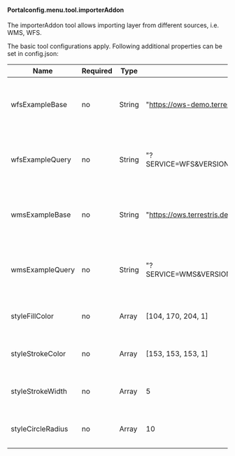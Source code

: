 #### Portalconfig.menu.tool.importerAddon

The importerAddon tool allows importing layer from different sources, i.e. WMS, WFS.

The basic tool configurations apply. Following additional properties can be set in config.json:

|Name|Required|Type|Default|Description|Expert|
|----|--------|----|-------|-----------|------|
|wfsExampleBase|no|String|"https://ows-demo.terrestris.de/geoserver/osm/wfs"|The base Url for the example Url for a WFS GetCapabilities request.|false|
|wfsExampleQuery|no|String|"?SERVICE=WFS&VERSION=1.1.0&REQUEST=GetCapabilities"|The query part for the example Url for a WFS GetCapabilities request.|false|
|wmsExampleBase|no|String|"https://ows.terrestris.de/osm/service"|The base Url for the example Url for a WMS GetCapabilities request.|false|
|wmsExampleQuery|no|String|"?SERVICE=WMS&VERSION=1.1.1&REQUEST=GetCapabilities"|The query part for the example Url for a WMS GetCapabilities request.|false|
|styleFillColor|no|Array|[104, 170, 204, 1]|The RGBA color to use as default fill color|false|
|styleStrokeColor|no|Array|[153, 153, 153, 1]|The RGBA color to use as default stroke color|false|
|styleStrokeWidth|no|Array|5|The width in pixels to use as default stroke width|false|
|styleCircleRadius|no|Array|10|The radius in pixels to use as default circle radius|false|
